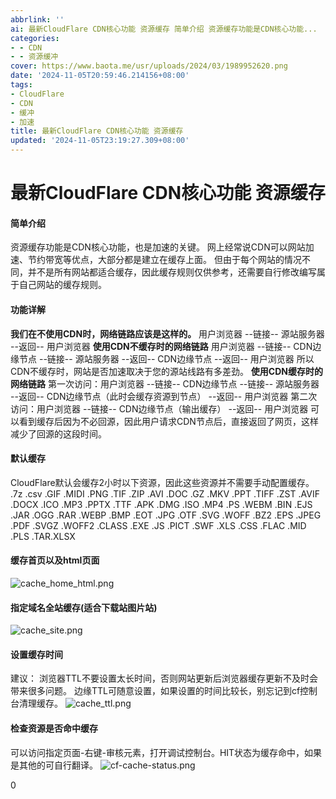 ```yaml
---
abbrlink: ''
ai: 最新CloudFlare CDN核心功能 资源缓存 简单介绍 资源缓存功能是CDN核心功能...
categories:
- - CDN
- - 资源缓冲
cover: https://www.baota.me/usr/uploads/2024/03/1989952620.png
date: '2024-11-05T20:59:46.214156+08:00'
tags:
- CloudFlare
- CDN
- 缓冲
- 加速
title: 最新CloudFlare CDN核心功能 资源缓存
updated: '2024-11-05T23:19:27.309+08:00'
---
```

# 最新CloudFlare CDN核心功能 资源缓存

#### 简单介绍

资源缓存功能是CDN核心功能，也是加速的关键。
网上经常说CDN可以网站加速、节约带宽等优点，大部分都是建立在缓存上面。
但由于每个网站的情况不同，并不是所有网站都适合缓存，因此缓存规则仅供参考，还需要自行修改编写属于自己网站的缓存规则。

#### 功能详解

**我们在不使用CDN时，网络链路应该是这样的。**
用户浏览器 --链接-- 源站服务器 --返回-- 用户浏览器
**使用CDN不缓存时的网络链路**
用户浏览器 --链接-- CDN边缘节点 --链接-- 源站服务器 --返回-- CDN边缘节点 --返回-- 用户浏览器
所以CDN不缓存时，网站是否加速取决于您的源站线路有多差劲。
**使用CDN缓存时的网络链路**
第一次访问：用户浏览器 --链接-- CDN边缘节点 --链接-- 源站服务器 --返回-- CDN边缘节点（此时会缓存资源到节点） --返回-- 用户浏览器
第二次访问：用户浏览器 --链接-- CDN边缘节点（输出缓存） --返回-- 用户浏览器
可以看到缓存后因为不必回源，因此用户请求CDN节点后，直接返回了网页，这样减少了回源的这段时间。

#### 默认缓存

CloudFlare默认会缓存2小时以下资源，因此这些资源并不需要手动配置缓存。
.7z .csv .GIF .MIDI .PNG .TIF .ZIP
.AVI .DOC .GZ .MKV .PPT .TIFF .ZST
.AVIF .DOCX .ICO .MP3 .PPTX .TTF
.APK .DMG .ISO .MP4 .PS .WEBM
.BIN .EJS .JAR .OGG .RAR .WEBP
.BMP .EOT .JPG .OTF .SVG .WOFF
.BZ2 .EPS .JPEG .PDF .SVGZ .WOFF2
.CLASS .EXE .JS .PICT .SWF .XLS
.CSS .FLAC .MID .PLS .TAR.XLSX

#### 缓存首页以及html页面

![cache_home_html.png](https://www.baota.me/usr/uploads/2024/03/1776383670.png "cache_home_html.png")

#### 指定域名全站缓存(适合下载站图片站)

![cache_site.png](https://www.baota.me/usr/uploads/2024/03/2417704019.png "cache_site.png")

#### 设置缓存时间

建议：
浏览器TTL不要设置太长时间，否则网站更新后浏览器缓存更新不及时会带来很多问题。
边缘TTL可随意设置，如果设置的时间比较长，别忘记到cf控制台清理缓存。
![cache_ttl.png](https://www.baota.me/usr/uploads/2024/03/3077350668.png "cache_ttl.png")

#### 检查资源是否命中缓存

可以访问指定页面-右键-审核元素，打开调试控制台。HIT状态为缓存命中，如果是其他的可自行翻译。
![cf-cache-status.png](https://www.baota.me/usr/uploads/2024/03/1989952620.png "cf-cache-status.png")

0
